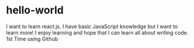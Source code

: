 # hello-world
I want to learn react.js. I have basic JavaScript knowledge but I want to learn more! I enjoy learning and hope that I can learn all about writing code.
1st Time using Github
